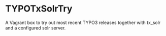 # TYPOTxSolrTry

A Vagrant box to try out most recent TYPO3 releases together with tx_solr and a configured solr server.

